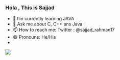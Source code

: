 ### Hola , This is Sajjad

- 🌱 I’m currently learning JAVA
- 💬 Ask me about C, C++ ans Java
- 📫 How to reach me: Twitter : @sajjad_rahman17
- 😄 Pronouns: He/His
- 
<img src="https://github-readme-stats.vercel.app/api?username=sajjad-njr&&show_icons=true&title_color=ffffff&icon_color=bb2acf&text_color=daf7dc&bg_color=191919">

